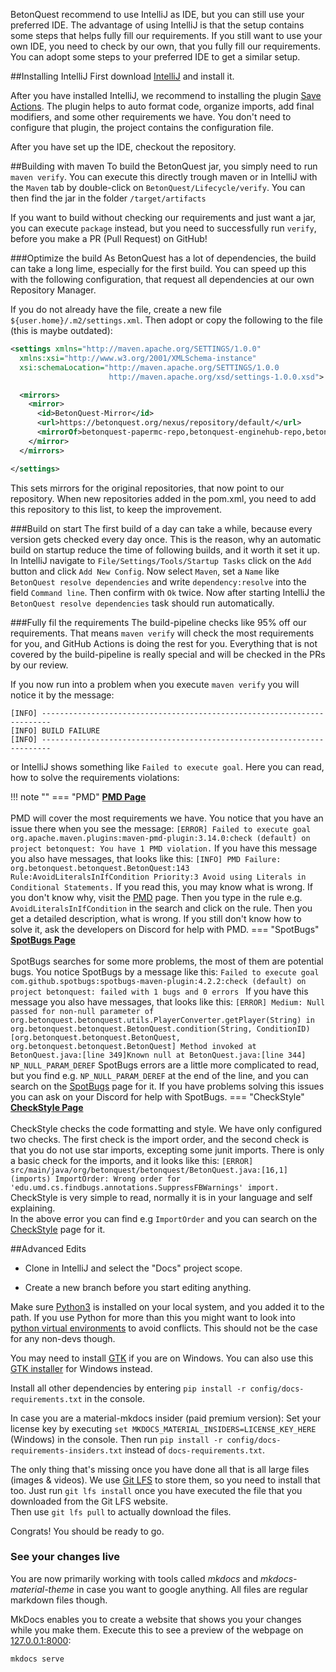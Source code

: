 BetonQuest recommend to use IntelliJ as IDE, but you can still use your preferred IDE.
The advantage of using IntelliJ is that the setup contains some steps that helps fully fill our requirements.
If you still want to use your own IDE, you need to check by our own, that you fully fill our requirements.
You can adopt some steps to your preferred IDE to get a similar setup.

##Installing IntelliJ 
First download <a href="https://www.jetbrains.com/idea/download/" target="_blank">IntelliJ</a> and install it.

After you have installed IntelliJ, we recommend to installing the plugin
<a href="https://plugins.jetbrains.com/plugin/7642-save-actions" target="_blank">Save Actions</a>.
The plugin helps to auto format code, organize imports, add final modifiers, and some other requirements we have.
You don't need to configure that plugin, the project contains the configuration file.

After you have set up the IDE, checkout the repository.

##Building with maven
To build the BetonQuest jar, you simply need to run `maven verify`.
You can execute this directly trough maven or in IntelliJ with the `Maven` tab by
double-click on `BetonQuest/Lifecycle/verify`.
You can then find the jar in the folder `/target/artifacts`

If you want to build without checking our requirements and just want a jar, you can execute `package` instead,
but you need to successfully run `verify`, before you make a PR (Pull Request) on GitHub!

###Optimize the build
As BetonQuest has a lot of dependencies, the build can take a long lime, especially for the first build.
You can speed up this with the following configuration, that request all dependencies at our own Repository Manager.

If you do not already have the file, create a new file `${user.home}/.m2/settings.xml`.
Then adopt or copy the following to the file (this is maybe outdated):

````XML
<settings xmlns="http://maven.apache.org/SETTINGS/1.0.0"
  xmlns:xsi="http://www.w3.org/2001/XMLSchema-instance"
  xsi:schemaLocation="http://maven.apache.org/SETTINGS/1.0.0
                      http://maven.apache.org/xsd/settings-1.0.0.xsd">

  <mirrors>
    <mirror>
      <id>BetonQuest-Mirror</id>
      <url>https://betonquest.org/nexus/repository/default/</url>
      <mirrorOf>betonquest-papermc-repo,betonquest-enginehub-repo,betonquest-heroes-repo,betonquest-lumine-repo,betonquest-citizensnpcs-repo,betonquest-codemc-repo,betonquest-placeholderapi-repo,betonquest-dmulloy2-repo,betonquest-lichtspiele-repo,betonquest-elmakers-repo,betonquest-jitpack-repo,betonquest-sonatype-releases-repo,betonquest-sonatype-snapshots-repo</mirrorOf>
    </mirror>
  </mirrors>

</settings>
````
This sets mirrors for the original repositories, that now point to our repository.
When new repositories added in the pom.xml, you need to add this repository to this list, to keep the improvement.

###Build on start
The first build of a day can take a while, because every version gets checked every day once.
This is the reason, why an automatic build on startup reduce the time of following builds, and it worth it set it up.
In IntelliJ navigate to `File/Settings/Tools/Startup Tasks` click on the `Add` button and click `Add New Config`.
Now select `Maven`, set a `Name` like `BetonQuest resolve dependencies` and write `dependency:resolve`
into the field `Command line`. Then confirm with `Ok` twice.
Now after starting IntelliJ the `BetonQuest resolve dependencies` task should run automatically.

###Fully fil the requirements
The build-pipeline checks like 95% off our requirements.
That means `maven verify` will check the most requirements for you, and GitHub Actions is doing the rest for you.
Everything that is not covered by the build-pipeline is really special and will be checked in the PRs by our review.

If you now run into a problem when you execute `maven verify` you will notice it by the message:
````
[INFO] ------------------------------------------------------------------------
[INFO] BUILD FAILURE
[INFO] ------------------------------------------------------------------------
````
or IntelliJ shows something like `Failed to execute goal`. Here you can read, how to solve the requirements violations:

!!! note ""
    === "PMD"
        **<a href="https://pmd.github.io/latest/" target="_blank">PMD Page</a><br><br>**
        PMD will cover the most requirements we have. You notice that you have an issue there when you see the message:
        ````
        [ERROR] Failed to execute goal org.apache.maven.plugins:maven-pmd-plugin:3.14.0:check (default) on project betonquest: You have 1 PMD violation.
        ````
        If you have this message you also have messages, that looks like this:
        ````
        [INFO] PMD Failure: org.betonquest.betonquest.BetonQuest:143 Rule:AvoidLiteralsInIfCondition Priority:3 Avoid using Literals in Conditional Statements.
        ````
        If you read this, you may know what is wrong. If you don't know why, visit the
        <a href="https://pmd.github.io/latest/" target="_blank">PMD</a> page.
        Then you type in the rule e.g. `AvoidLiteralsInIfCondition` in the search and click on the rule.
        Then you get a detailed description, what is wrong.
        If you still don't know how to solve it, ask the developers on Discord for help with PMD.
    === "SpotBugs"
        **<a href="https://spotbugs.readthedocs.io/en/stable/bugDescriptions.html" target="_blank">SpotBugs Page</a><br><br>**
        SpotBugs searches for some more problems, the most of them are potential bugs. You notice SpotBugs by a message like this:
        ````
        Failed to execute goal com.github.spotbugs:spotbugs-maven-plugin:4.2.2:check (default) on project betonquest: failed with 1 bugs and 0 errors 
        ````
        If you have this message you also have messages, that looks like this:
        ````
        [ERROR] Medium: Null passed for non-null parameter of org.betonquest.betonquest.utils.PlayerConverter.getPlayer(String) in org.betonquest.betonquest.BetonQuest.condition(String, ConditionID) [org.betonquest.betonquest.BetonQuest, org.betonquest.betonquest.BetonQuest] Method invoked at BetonQuest.java:[line 349]Known null at BetonQuest.java:[line 344] NP_NULL_PARAM_DEREF
        ````
        SpotBugs errors are a little more complicated to read,
        but you find e.g. `NP_NULL_PARAM_DEREF` at the end of the line, and you can search on the
        <a href="https://spotbugs.readthedocs.io/en/stable/bugDescriptions.html#" target="_blank">SpotBugs</a> page for it.
        If you have problems solving this issues you can ask on your Discord for help with SpotBugs.
    === "CheckStyle"
        **<a href="https://checkstyle.sourceforge.io/checks.html" target="_blank">CheckStyle Page</a><br><br>**
        CheckStyle checks the code formatting and style. We have only configured two checks.
        The first check is the import order, and the second check is that you do not use star imports,
        excepting some junit imports.
        There is only a basic check for the imports, and it looks like this:
        ````
        [ERROR] src/main/java/org/betonquest/betonquest/BetonQuest.java:[16,1] (imports) ImportOrder: Wrong order for 'edu.umd.cs.findbugs.annotations.SuppressFBWarnings' import.
        ````
        CheckStyle is very simple to read, normally it is in your language and self explaining.  
        In the above error you can find e.g `ImportOrder` and you can search on the
        <a href="https://checkstyle.sourceforge.io/checks.html" target="_blank">CheckStyle</a> page for it.
        
        

 
##Advanced Edits
* Clone in IntelliJ and select the "Docs" project scope.

* Create a new branch before you start editing anything.

Make sure <a href="https://www.python.org/downloads/" target="_blank">Python3</a> is installed on your local system,
and you added it to the path. If you use Python for more than this you might want to look into
<a href="https://docs.python.org/3/library/venv.html" target="_blank">python virtual environments</a> to avoid conflicts.
This should not be the case for any non-devs though.

You may need to install <a href="https://www.gtk.org/" target="_blank">GTK</a> if you are on Windows.
You can also use this <a href="https://github.com/tschoonj/GTK-for-Windows-Runtime-Environment-Installer/" target="_blank">GTK installer</a> for Windows instead. 

Install all other dependencies by entering `pip install -r config/docs-requirements.txt` in the console.

In case you are a material-mkdocs insider (paid premium version):
Set your license key by executing `set MKDOCS_MATERIAL_INSIDERS=LICENSE_KEY_HERE` (Windows) in the console.
Then run `pip install -r config/docs-requirements-insiders.txt` instead of `docs-requirements.txt`.


The only thing that's missing once you have done all that is all large files (images & videos). We use 
<a href="https://git-lfs.github.com/" target="_blank">Git LFS</a> to store them, so you need to install that too.
Just run `git lfs install` once you have executed the file that you downloaded from the Git LFS website.  
Then use `git lfs pull` to actually download the files.

Congrats! You should be ready to go.

### See your changes live

You are now primarily working with tools called _mkdocs_ and  _mkdocs-material-theme_ in case you want to google anything.
All files are regular markdown files though.
 
MkDocs enables you to create a website that shows you your changes while you make them.
Execute this to see a preview of the webpage on <a href="http://127.0.0.1:8000" target="_blank">127.0.0.1:8000</a>:

```BASH
mkdocs serve
```
